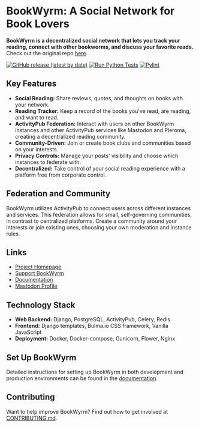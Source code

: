 # BookWyrm: A Social Network for Book Lovers

**BookWyrm is a decentralized social network that lets you track your reading, connect with other bookworms, and discuss your favorite reads.** Check out the original repo [here](https://github.com/bookwyrm-social/bookwyrm).

[![GitHub release (latest by date)](https://img.shields.io/github/release/bookwyrm-social/bookwyrm.svg?colorB=58839b)](https://github.com/bookwyrm-social/bookwyrm/releases)
[![Run Python Tests](https://github.com/bookwyrm-social/bookwyrm/actions/workflows/django-tests.yml/badge.svg)](https://github.com/bookwyrm-social/bookwyrm/actions/workflows/django-tests.yml)
[![Pylint](https://github.com/bookwyrm-social/bookwyrm/actions/workflows/pylint.yml/badge.svg)](https://github.com/bookwyrm-social/bookwyrm/actions/workflows/pylint.yml)

## Key Features

*   **Social Reading:** Share reviews, quotes, and thoughts on books with your network.
*   **Reading Tracker:** Keep a record of the books you've read, are reading, and want to read.
*   **ActivityPub Federation:** Interact with users on other BookWyrm instances and other ActivityPub services like Mastodon and Pleroma, creating a decentralized reading community.
*   **Community-Driven:** Join or create book clubs and communities based on your interests.
*   **Privacy Controls:** Manage your posts' visibility and choose which instances to federate with.
*   **Decentralized:** Take control of your social reading experience with a platform free from corporate control.

## Federation and Community

BookWyrm utilizes ActivityPub to connect users across different instances and services. This federation allows for small, self-governing communities, in contrast to centralized platforms.  Create a community around your interests or join existing ones, choosing your own moderation and instance rules.

## Links

*   [Project Homepage](https://joinbookwyrm.com/)
*   [Support BookWyrm](https://patreon.com/bookwyrm)
*   [Documentation](https://docs.joinbookwyrm.com/)
*   [Mastodon Profile](https://tech.lgbt/@bookwyrm)

## Technology Stack

*   **Web Backend:** Django, PostgreSQL, ActivityPub, Celery, Redis
*   **Frontend:** Django templates, Bulma.io CSS framework, Vanilla JavaScript
*   **Deployment:** Docker, Docker-compose, Gunicorn, Flower, Nginx

## Set Up BookWyrm

Detailed instructions for setting up BookWyrm in both development and production environments can be found in the [documentation](https://docs.joinbookwyrm.com/).

## Contributing

Want to help improve BookWyrm?  Find out how to get involved at [CONTRIBUTING.md](https://github.com/bookwyrm-social/bookwyrm/blob/main/CONTRIBUTING.md).